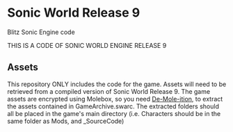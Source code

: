 # Sonic World Release 9
Blitz Sonic Engine code

THIS IS A CODE OF SONIC WORLD ENGINE RELEASE 9

## Assets
This repository ONLY includes the code for the game. Assets will need to be retrieved from a compiled version of Sonic World Release 9.
The game assets are encrypted using Molebox, so you need [De-Mole-ition](https://lifeinhex.com/updated-molebox-unpacker/), to extract the assets contained in GameArchive.swarc.
The extracted folders should all be placed in the game's main directory (i.e. Characters should be in the same folder as Mods, and _SourceCode)

